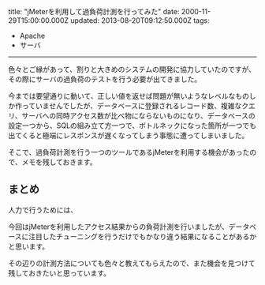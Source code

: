 title: "jMeterを利用して過負荷計測を行ってみた"
date: 2000-11-29T15:00:00.000Z
updated: 2013-08-20T09:12:50.000Z
tags: 
  - Apache
  - サーバ
---


色々とご縁があって、割りと大きめのシステムの開発に協力していたのですが、その際にサーバの過負荷のテストを行う必要が出てきました。

今までは要望通りに動いて、正しい値を返せば問題が無いようなレベルなものしか作っていませんでしたが、データベースに登録されるレコード数、複雑なクエリ、サーバへの同時アクセス数が比べ物にならないものになり、データベースの設定一つから、SQLの組み立て方一つで、ボトルネックになった箇所が一つでも出てくると極端にレスポンスが遅くなってしまう事態に遭ってしまいました。

そこで、過負荷計測を行う一つのツールであるjMeterを利用する機会があったので、メモを残しておきます。


## まとめ

人力で行うためには、

今回はjMeterを利用したアクセス結果からの負荷計測を行いましたが、データベースに注目したチューニングを行うだけでもかなり違う結果になることがあるかと思います。

その辺りの計測方法についても色々と教えてもらえたので、また機会を見つけて残しておきたいと思っています。


